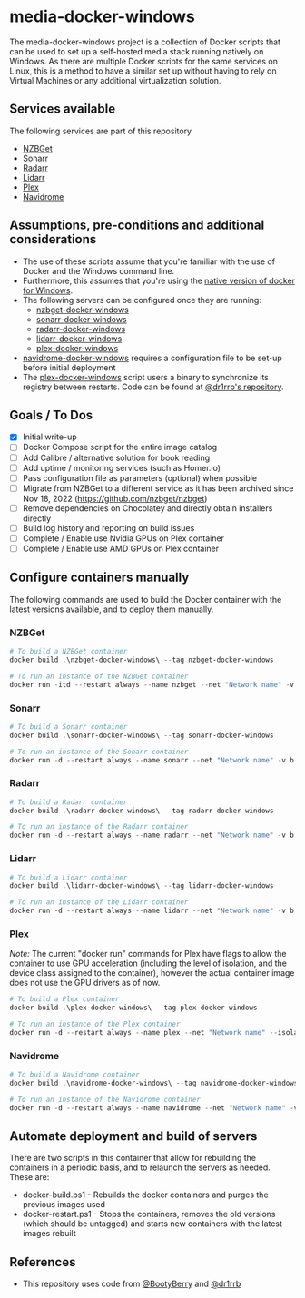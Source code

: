 # media-docker-windows
The media-docker-windows project is a collection of Docker scripts that can be used to set up a self-hosted media stack running natively on Windows. As there are multiple Docker scripts for the same services on Linux, this is a method to have a similar set up 
without having to rely on Virtual Machines or any additional virtualization solution.

## Services available
The following services are part of this repository
 * [NZBGet](https://nzbget.net/)
 * [Sonarr](https://sonarr.tv/)
 * [Radarr](https://radarr.video/)
 * [Lidarr](https://lidarr.audio/)
 * [Plex](https://www.plex.tv/)
 * [Navidrome](https://www.navidrome.org/)

## Assumptions, pre-conditions and additional considerations
 * The use of these scripts assume that you're familiar with the use of Docker and the Windows command line.
 * Furthermore, this assumes that you're using the [native version of docker for Windows](https://learn.microsoft.com/en-us/virtualization/windowscontainers/quick-start/set-up-environment?tabs=dockerce).
 * The following servers can be configured once they are running:
   * [nzbget-docker-windows](./nzbget-docker-windows/)
   * [sonarr-docker-windows](./sonarr-docker-windows/)
   * [radarr-docker-windows](./radarr-docker-windows/)
   * [lidarr-docker-windows](./lidarr-docker-windows/)
   * [plex-docker-windows](./plex-docker-windows/)
 * [navidrome-docker-windows](./navidrome-docker-windows) requires a configuration file to be set-up before initial deployment
 * The [plex-docker-windows](./plex-docker-windows/) script users a binary to synchronize its registry between restarts. Code can be found at [@dr1rrb's repository](https://github.com/dr1rrb/docker-registry-sync).

## Goals / To Dos
 - [x] Initial write-up
 - [ ] Docker Compose script for the entire image catalog
 - [ ] Add Calibre / alternative solution for book reading
 - [ ] Add uptime / monitoring services (such as Homer.io)
 - [ ] Pass configuration file as parameters (optional) when possible
 - [ ] Migrate from NZBGet to a different service as it has been archived since Nov 18, 2022 (https://github.com/nzbget/nzbget)
 - [ ] Remove dependencies on Chocolatey and directly obtain installers directly
 - [ ] Build log history and reporting on build issues
 - [ ] Complete / Enable use Nvidia GPUs on Plex container
 - [ ] Complete / Enable use AMD GPUs on Plex container

## Configure containers manually
The following commands are used to build the Docker container with the latest versions available, and to deploy them manually.

 ### NZBGet
 ```powershell
 # To build a NZBGet container
 docker build .\nzbget-docker-windows\ --tag nzbget-docker-windows
 
 # To run an instance of the NZBGet container
 docker run -itd --restart always --name nzbget --net "Network name" -v b:/Configs/nzbget:c:/ProgramData/nzbget -v b:/Media:c:/usenet -p 6789:6789/tcp -h nzbget nzbget-docker-windows
 ```

 ### Sonarr
 ```powershell
 # To build a Sonarr container
 docker build .\sonarr-docker-windows\ --tag sonarr-docker-windows

 # To run an instance of the Sonarr container
 docker run -d --restart always --name sonarr --net "Network name" -v b:/Configs/sonarr:c:/config -v b:/Media:c:/usenet -p 8989:8989/tcp -h sonarr sonarr-docker-windows
 ```
 ### Radarr
 ```powershell
 # To build a Radarr container
 docker build .\radarr-docker-windows\ --tag radarr-docker-windows

 # To run an instance of the Radarr container
 docker run -d --restart always --name radarr --net "Network name" -v b:/Configs/radarr:c:/config -v b:/Media:c:/usenet -p 7878:7878/tcp -h radarr radarr-docker-windows
 ```
 
 ### Lidarr
 ```powershell
 # To build a Lidarr container
 docker build .\lidarr-docker-windows\ --tag lidarr-docker-windows

# To run an instance of the Lidarr container
 docker run -d --restart always --name lidarr --net "Network name" -v b:/Configs/lidarr:c:/config -v b:/Media:c:/usenet -p 8686:8686/tcp -h lidarr lidarr-docker-windows
 ```
 ### Plex
 *Note:* The current "docker run" commands for Plex have flags to allow the container to use GPU acceleration (including the level of isolation, and the device class assigned to the container), however the actual container image does not use the GPU drivers as of now.
 ```powershell
 # To build a Plex container
 docker build .\plex-docker-windows\ --tag plex-docker-windows

# To run an instance of the Plex container
 docker run -d --restart always --name plex --net "Network name" --isolation process --device class/5B45201D-F2F2-4F3B-85BB-30FF1F953599 -v b:/Configs/plex:"c:/Plex" -v b:/Media:c:/usenet -p 32469:32469/tcp -p 1900:1900/udp -p 32400:32400/tcp -h plex plex-docker-windows
 ```
 ### Navidrome
 ```powershell
 # To build a Navidrome container
 docker build .\navidrome-docker-windows\ --tag navidrome-docker-windows

 # To run an instance of the Navidrome container
 docker run -d --restart always --name navidrome --net "Network name" -v b:/Configs/navidrome:c:/config -v b:/Media:c:/usenet -p 4533:4533/tcp -h navidrome navidrome-docker-windows
 ```


## Automate deployment and build of servers
There are two scripts in this container that allow for rebuilding the containers in a periodic basis, and to relaunch the servers as needed. These are:
* docker-build.ps1 - Rebuilds the docker containers and purges the previous images used
* docker-restart.ps1 - Stops the containers, removes the old versions (which should be untagged) and starts new containers with the latest images rebuilt

## References
 * This repository uses code from [@BootyBerry](https://github.com/bootyberry/win-containers/) and [@dr1rrb](https://github.com/dr1rrb/docker-plex-win)

